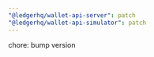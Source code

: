 ```yaml
---
"@ledgerhq/wallet-api-server": patch
"@ledgerhq/wallet-api-simulator": patch
---
```


chore: bump version
